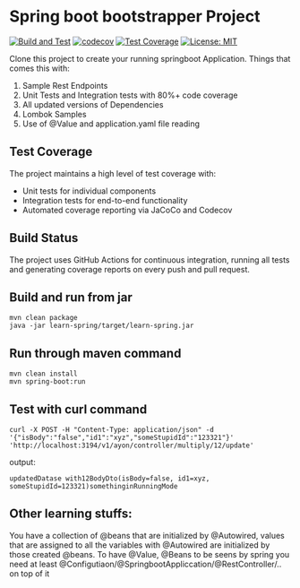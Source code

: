 # Spring boot bootstrapper Project

[![Build and Test](https://github.com/ayonious/springboot-bootstrap/actions/workflows/build.yml/badge.svg)](https://github.com/ayonious/springboot-bootstrap/actions/workflows/build.yml)
[![codecov](https://codecov.io/gh/ayonious/springboot-bootstrap/branch/master/graph/badge.svg)](https://codecov.io/gh/ayonious/springboot-bootstrap)
[![Test Coverage](https://img.shields.io/badge/coverage-80%25-brightgreen.svg)](https://github.com/ayonious/springboot-bootstrap/actions/workflows/build.yml)
[![License: MIT](https://img.shields.io/badge/License-MIT-yellow.svg)](https://opensource.org/licenses/MIT)

Clone this project to create your running springboot Application. 
Things that comes this with:

1. Sample Rest Endpoints
2. Unit Tests and Integration tests with 80%+ code coverage
3. All updated versions of Dependencies
4. Lombok Samples
5. Use of @Value and application.yaml file reading

## Test Coverage

The project maintains a high level of test coverage with:
- Unit tests for individual components
- Integration tests for end-to-end functionality
- Automated coverage reporting via JaCoCo and Codecov

## Build Status

The project uses GitHub Actions for continuous integration, running all tests and generating coverage reports on every push and pull request.

## Build and run from jar
```
mvn clean package
java -jar learn-spring/target/learn-spring.jar
```

## Run through maven command
```
mvn clean install
mvn spring-boot:run
```

## Test with curl command

```
curl -X POST -H "Content-Type: application/json" -d '{"isBody":"false","id1":"xyz","someStupidId":"123321"}' 'http://localhost:3194/v1/ayon/controller/multiply/12/update'
```

output:
```
updatedDatase with12BodyDto(isBody=false, id1=xyz, someStupidId=123321)somethinginRunningMode
```

## Other learning stuffs:

You have a collection of @beans that are initialized by @Autowired, values that are assigned to all the variables with @Autowired are initialized by those created @beans. To have @Value, @Beans to be seens by spring you need at least @Configutiaon/@SpringbootAppliccation/@RestController/.. on top of it
